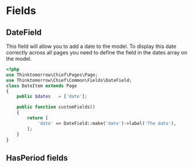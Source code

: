 # Fields

## DateField

This field will allow you to add a date to the model.
To display this date correctly across all pages you need to define the field in the dates array on the model.

```php
<?php
use Thinktomorrow\Chief\Pages\Page;
use Thinktomorrow\Chief\Common\Fields\DateField;
class DateItem extends Page
{
    public $dates   = ['date'];

    public function customFields()
    {
        return [
            'date' => DateField::make('date')->label('The date'),
        ];
    }
}

```

## HasPeriod fields
